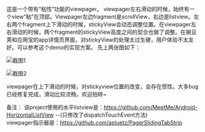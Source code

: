 这是一个带有“粘性”功能的viewpager。
viewpager左右滑动的时候，始终有一个view“粘”在顶部。Viewpager左边fragment是scrollView，右边是listview。左右两个fragment上下滑动的时候，stickyView会动态调整位置。在viewpager左右滑动的时候，两个fragment的stickyView高度之间的契合也做了调整。在豌豆荚和应用宝的app详情页界面，对stickyView的处理太过生硬，用户体验不太友好。可以参考这个demo的实现方案。
先上两张图如下：

![截图1](https://raw.githubusercontent.com/xmuSistone/android-sticky-viewpager/master/screen1.jpg)

![截图2](https://github.com/xmuSistone/android-sticky-viewpager/blob/master/screen2.jpg?raw=true)

viewpager在上下滑动的时候，对stickyview位置的改变，会存在惯性。大多bug已经修复完成，滑动比较流畅。欢迎拍砖~

备注：
该project使用的水平listview是：https://github.com/MeetMe/Android-HorizontalListView --(只修改了dispatchTouchEvent方法)<br/>
viewpager指示器是：https://github.com/astuetz/PagerSlidingTabStrip
